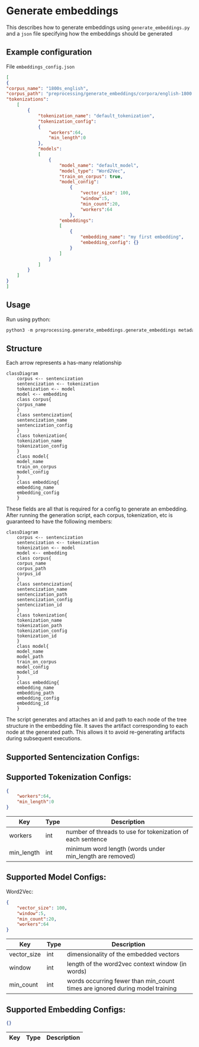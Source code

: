 # Generate embeddings

This describes how to generate embeddings using `generate_embeddings.py` and a `json` file specifying how the embeddings should be generated

## Example configuration 
File `embeddings_config.json`

```json
[
{
"corpus_name": "1800s_english",
"corpus_path": "preprocessing/generate_embeddings/corpora/english-1800.txt",
"tokenizations": 
	[
		{
			"tokenization_name": "default_tokenization", 
			"tokenization_config":
			{
				"workers":64,
				"min_length":0
			},
			"models":
			[
				{
					"model_name": "default_model", 
					"model_type": "Word2Vec",
					"train_on_corpus": true,
					"model_config": 
						{
							"vector_size": 100, 
							"window":5,
							"min_count":20,
							"workers":64
						}, 
					"embeddings": 
					[
						{
							"embedding_name": "my first embedding", 
							"embedding_config": {}
						}
					]
				}
			]
		}
	]
}
]
```

## Usage
Run using python:
```python
python3 -m preprocessing.generate_embeddings.generate_embeddings metadata/embeddings_config.json
```
## Structure
Each arrow represents a has-many relationship
```mermaid
classDiagram
	corpus <-- sentencization
	sentencization <-- tokenization
	tokenization <-- model
	model <-- embedding
	class corpus{
	corpus_name 
	}
	class sentencization{
	sentencization_name
	sentencization_config
	}
	class tokenization{
	tokenization_name
	tokenization_config
	}
	class model{
	model_name
	train_on_corpus
	model_config
	}
 	class embedding{
	embedding_name
	embedding_config
	}

```
These fields are all that is required for a config to generate an embedding. After running the generation script, each corpus, tokenization, etc is guaranteed to have the following members:
```mermaid
classDiagram
	corpus <-- sentencization
	sentencization <-- tokenization
	tokenization <-- model
	model <-- embedding
	class corpus{
	corpus_name 
	corpus_path
	corpus_id
	}
	class sentencization{
	sentencization_name
	sentencization_path
	sentencization_config
	sentencization_id
	}
	class tokenization{
	tokenization_name
	tokenization_path
	tokenization_config
	tokenization_id
	}
	class model{
	model_name
	model_path
	train_on_corpus
	model_config
	model_id
	}
 	class embedding{
	embedding_name
	embedding_path
	embedding_config
	embedding_id
	}

```
The script generates and attaches an id and path to each node of the tree structure in the embedding file. It saves the artifact corresponding to each node at the generated path. This allows it to avoid re-generating artifacts during subsequent executions.
## Supported Sentencization Configs:
## Supported Tokenization Configs:

```json
{
	"workers":64,
	"min_length":0
}
```
| Key | Type | Description |
|-----|------|-------------|
| workers   | int     | number of threads to use for tokenization of each sentence |
| min_length | int     | minimum word length (words under min_length are removed) |
## Supported Model Configs:
Word2Vec:
```json
{
	"vector_size": 100, 
	"window":5,
	"min_count":20,
	"workers":64
}
```
| Key | Type | Description |
|-----|------|-------------|
| vector_size | int     | dimensionality of the embedded vectors |
| window | int     | length of the word2vec context window (in words) |
| min_count | int     | words occurring fewer than min_count times are ignored during model training |
## Supported Embedding Configs:
```json
{}
```
| Key | Type | Description |
|-----|------|-------------|


